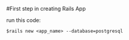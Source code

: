 #First step in creating Rails App

run this code:
```
$rails new <app_name> --database=postgresql
```
